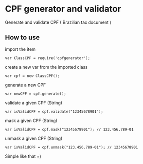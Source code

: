 # CPF generator and validator

Generate and validate CPF ( Brazilian tax document )

## How to use

import the item

    var ClassCPF = require('cpfgenerator');
 
create a new var from the imported class

    var cpf = new ClassCPF();

generate a new CPF

    var newCPF = cpf.generate();

validate a given CPF (String)

    var isValidCPF = cpf.validate("12345678901");

mask a given CPF (String)

    var isValidCPF = cpf.mask("12345678901"); // 123.456.789-01

unmask a given CPF (String)

    var isValidCPF = cpf.unmask("123.456.789-01"); // 12345678901


Simple like that =)